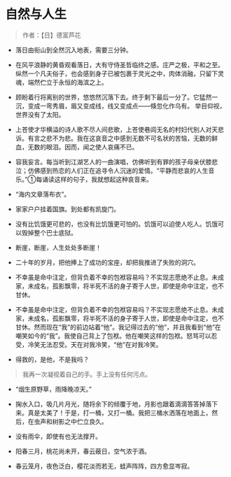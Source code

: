 # 自然与人生

> 作者：【日】德富芦花


- 落日由衔山到全然沉入地表，需要三分钟。


- 在风平浪静的黄昏观看落日，大有守侍圣哲临终之感。庄严之极，平和之至。纵然一个凡夫俗子，也会感到身子已被包裹于灵光之中，肉体消融，只留下灵魂，端然伫立于永恒的海滨之上。


- 顾盼着行将离别的世界，悠悠然沉落下去。终于剩下最后一分了。它猛然一沉，变成一弯秀眉，眉又变成线，线又变成点——倏忽化作乌有。
举目仰视，世界没有了太阳。


- 上苍使才华横溢的诗人歌不尽人间悲歌，上苍使巷闾无名的村妇代别人对天悲诉。有言之悲不为悲。我在这哀音之中感到无数不可名状的苦恼，无数的鲜血，无数的眼泪。因而，闻之使人哀痛不已。


- 容我妄言。每当听到江湖艺人的一曲演唱，仿佛听到有罪的孩子母亲伏膝悲泣；仿佛感到热恋的人们正在追寻令人沉迷的爱情。“平静而悲哀的人生音乐。”①每诵读这样的句子，我就想起这种哀音来。


- “海内文章落布衣”。


- 家家户户挂着国旗。到处都有凯旋门。


- 没有比饥饿更可悲的，也没有比饥饿更可怕的。饥饿可以迫使人吃人。饥饿可以毁掉整个巴士底狱。


- 断崖，断崖，人生处处多断崖！


- 二十年的岁月，把他捧上了成功的宝座，却把我推进了失败的洞穴。


- 不幸虽是命中注定，但背负着不幸的包袱容易吗？不实现志愿绝不止息。未成家，未成名，孤影飘零，将半死不活的身子寄于人世，即使是命中注定，也不甘休。


- 不幸虽是命中注定，但背负着不幸的包袱容易吗？不实现志愿绝不止息。未成家，未成名，孤影飘零，将半死不活的身子寄于人世，即使是命中注定，也不甘休。然而现在“我”的前边站着“他”。我记得过去的“他”，并且我看到“他”在嘲笑如今的“我”。我使自己背上了包袱。他在嘲笑这样的包袱。怒骂可以忍受，冷笑无法忍受。天在对我冷笑，“他”在对我冷笑。


- 得救的，是他，不是我吗？

> 我再一次凝视着自己的手。手上没有任何污点。


- “烟生原野草，雨降晚凉天。”

- 掬水入口，吸几片月光，随将余下的倾覆于地，月影也跟着滴滴答答掉落下来。真是太美了！于是，打一桶，又打一桶。我把三桶水洒落在地面上，然后，在虫声和树影之中伫立良久。


- 没有雨伞，即使有也无法撑开。


- 阳春三月，桃花尚未开，春云蔽日，空气浓于酒。


- 春云笼月，夜色泛白，樱花淡而若无，蛙声阵阵，四方愈显岑寂。
